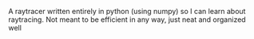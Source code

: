A raytracer written entirely in python (using numpy) so I can learn about raytracing. Not meant to be efficient in any way, just neat and organized well
